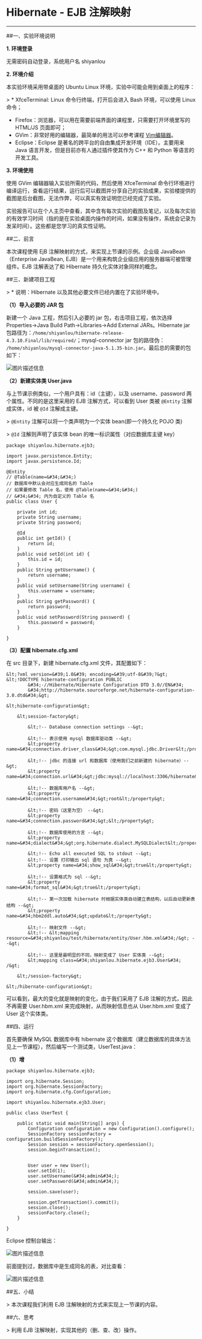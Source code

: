 # Hibernate - EJB 注解映射

---

##一、实验环境说明

**1. 环境登录**

无需密码自动登录，系统用户名 shiyanlou

**2. 环境介绍**

本实验环境采用带桌面的 Ubuntu Linux 环境，实验中可能会用到桌面上的程序：

&gt; * XfceTerminal: Linux 命令行终端，打开后会进入 Bash 环境，可以使用 Linux 命令；
* Firefox：浏览器，可以用在需要前端界面的课程里，只需要打开环境里写的 HTML/JS 页面即可；
* GVim：非常好用的编辑器，最简单的用法可以参考课程 [Vim编辑器](http://www.shiyanlou.com/courses/2)。
* Eclipse：Eclipse 是著名的跨平台的自由集成开发环境（IDE）。主要用来 Java 语言开发，但是目前亦有人通过插件使其作为 C++ 和 Python 等语言的开发工具。

**3. 环境使用**

使用 GVim 编辑器输入实验所需的代码，然后使用 XfceTerminal 命令行环境进行编译运行，查看运行结果，运行后可以截图并分享自己的实验成果，实验楼提供的截图是后台截图，无法作弊，可以真实有效证明您已经完成了实验。

实验报告可以在个人主页中查看，其中含有每次实验的截图及笔记，以及每次实验的有效学习时间（指的是在实验桌面内操作的时间，如果没有操作，系统会记录为发呆时间）。这些都是您学习的真实性证明。

##二、前言

本次课程使用 EjB 注解映射的方式，来实现上节课的示例。企业级 JavaBean（Enterprise JavaBean, EJB）是一个用来构筑企业级应用的服务器端可被管理组件。EJB 注解表达了和 Hibernate 持久化实体对象同样的概念。


##三、新建项目工程

&gt; * 说明：Hibernate 以及其他必要文件已经内置在了实验环境中。

**（1）导入必要的 JAR 包**

新建一个 Java 工程，然后引入必要的 jar 包，右击项目工程，依次选择 Properties-&gt;Java Build Path-&gt;Libraries-&gt;Add External JARs。Hibernate jar 包路径为：`/home/shiyanlou/hibernate-release-4.3.10.Final/lib/required/`；mysql-connector jar 包的路径伪： `/home/shiyanlou/mysql-connector-java-5.1.35-bin.jar`。最后总的需要的包如下：

![图片描述信息](https://dn-anything-about-doc.qbox.me/userid46108labid971time1430707723227?watermark/1/image/aHR0cDovL3N5bC1zdGF0aWMucWluaXVkbi5jb20vaW1nL3dhdGVybWFyay5wbmc=/dissolve/60/gravity/SouthEast/dx/0/dy/10)

**（2）新建实体类 User.java**

与上节课示例类似，一个用户具有：id（主键），以及 username、password 两个属性。不同的是这里采用的 EJB 注解方式，可以看到 User 类被 `@Entity` 注解成实体，id 被 `@Id` 注解成主键。

&gt; `@Entity` 注解可以将一个类声明为一个实体 bean(即一个持久化 POJO 类)

&gt; `@Id` 注解则声明了该实体 bean 的唯一标识属性（对应数据库主键 key）

```
package shiyanlou.hibernate.ejb3;

import javax.persistence.Entity;
import javax.persistence.Id;

@Entity
// @Table(name=&#34;&#34;)
// 数据库中默认会对应生成同名的 Table
// 如果要修改 Table 名，使用 @Table(name=&#34;&#34;)
// &#34;&#34; 内为自定义的 Table 名
public class User {
	
	private int id;
	private String username;
	private String password;
	
	@Id
	public int getId() {
		return id;
	}
	public void setId(int id) {
		this.id = id;
	}
	public String getUsername() {
		return username;
	}
	public void setUsername(String username) {
		this.username = username;
	}
	public String getPassword() {
		return password;
	}
	public void setPassword(String password) {
		this.password = password;
	}
	
}
```

**（3）配置 hibernate.cfg.xml**

在 src 目录下，新建 hibernate.cfg.xml 文件，其配置如下：

```
&lt;?xml version=&#39;1.0&#39; encoding=&#39;utf-8&#39;?&gt;
&lt;!DOCTYPE hibernate-configuration PUBLIC
        &#34;-//Hibernate/Hibernate Configuration DTD 3.0//EN&#34;
        &#34;http://hibernate.sourceforge.net/hibernate-configuration-3.0.dtd&#34;&gt;

&lt;hibernate-configuration&gt;

    &lt;session-factory&gt;

        &lt;!-- Database connection settings --&gt;
        
        &lt;!-- 表示使用 mysql 数据库驱动类 --&gt;
        &lt;property name=&#34;connection.driver_class&#34;&gt;com.mysql.jdbc.Driver&lt;/property&gt;

		&lt;!-- jdbc 的连接 url 和数据库（使用我们之前新建的 hibernate）--&gt;
        &lt;property name=&#34;connection.url&#34;&gt;jdbc:mysql://localhost:3306/hibernate&lt;/property&gt;

		&lt;!-- 数据库用户名 --&gt;
        &lt;property name=&#34;connection.username&#34;&gt;root&lt;/property&gt;

		&lt;!-- 密码（这里为空） --&gt;
        &lt;property name=&#34;connection.password&#34;&gt;&lt;/property&gt;

		&lt;!-- 数据库使用的方言 --&gt;
        &lt;property name=&#34;dialect&#34;&gt;org.hibernate.dialect.MySQLDialect&lt;/property&gt;

        &lt;!-- Echo all executed SQL to stdout --&gt;
		&lt;!-- 设置 打印输出 sql 语句 为真 --&gt;
        &lt;property name=&#34;show_sql&#34;&gt;true&lt;/property&gt;

		&lt;!-- 设置格式为 sql --&gt;
        &lt;property name=&#34;format_sql&#34;&gt;true&lt;/property&gt;

		&lt;!-- 第一次加载 hibernate 时根据实体类自动建立表结构，以后自动更新表结构 --&gt;
        &lt;property name=&#34;hbm2ddl.auto&#34;&gt;update&lt;/property&gt; 		

		&lt;!-- 映射文件 --&gt;
		&lt;!-- &lt;mapping resource=&#34;shiyanlou/test/hibernate/entity/User.hbm.xml&#34;/&gt; --&gt;
        
        &lt;!-- 这里是最明显的不同，映射变成了 User 实体类 --&gt;
        &lt;mapping class=&#34;shiyanlou.hibernate.ejb3.User&#34; /&gt;

    &lt;/session-factory&gt;

&lt;/hibernate-configuration&gt;
```

可以看到，最大的变化就是映射的变化，由于我们采用了 EJB 注解的方式，因此不再需要 User.hbm.xml 来完成映射，从而映射信息也从 User.hbm.xml 变成了 User 这个实体类。


##四、运行

首先要确保 MySQL 数据库中有 hibernate 这个数据库（建立数据库的具体方法见上一节课程），然后编写一个测试类，UserTest.java：

**（1）增**

```
package shiyanlou.hibernate.ejb3;

import org.hibernate.Session;
import org.hibernate.SessionFactory;
import org.hibernate.cfg.Configuration;

import shiyanlou.hibernate.ejb3.User;

public class UserTest {

	public static void main(String[] args) {
		Configuration configuration = new Configuration().configure();
		SessionFactory sessionFactory = configuration.buildSessionFactory();
		Session session = sessionFactory.openSession();
		session.beginTransaction();
		
		
		User user = new User();
		user.setId(1);
		user.setUsername(&#34;admin&#34;);
		user.setPassword(&#34;admin&#34;);
		
		session.save(user);
		
		session.getTransaction().commit();
		session.close();
		sessionFactory.close();
	}
	
}
```

Eclipse 控制台输出：

![图片描述信息](https://dn-anything-about-doc.qbox.me/userid46108labid992time1431070372714?watermark/1/image/aHR0cDovL3N5bC1zdGF0aWMucWluaXVkbi5jb20vaW1nL3dhdGVybWFyay5wbmc=/dissolve/60/gravity/SouthEast/dx/0/dy/10)

前面提到过，数据库中是生成同名的表，对比查看：

![图片描述信息](https://dn-anything-about-doc.qbox.me/userid46108labid992time1431070390382?watermark/1/image/aHR0cDovL3N5bC1zdGF0aWMucWluaXVkbi5jb20vaW1nL3dhdGVybWFyay5wbmc=/dissolve/60/gravity/SouthEast/dx/0/dy/10)

##五、小结

&gt; 本次课程我们利用 EJB 注解映射的方式来实现上一节课的内容。


##六、思考

&gt; 利用 EJB 注解映射，实现其他的（删、查、改）操作。











